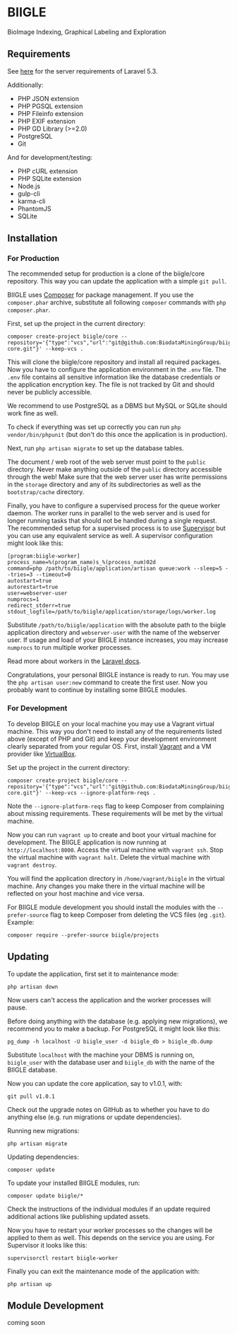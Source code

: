 # BIIGLE

BioImage Indexing, Graphical Labeling and Exploration

## Requirements

See [here](https://laravel.com/docs/5.3#installation) for the server requirements of Laravel 5.3.

Additionally:

- PHP JSON extension
- PHP PGSQL extension
- PHP Fileinfo extension
- PHP EXIF extension
- PHP GD Library (>=2.0)
- PostgreSQL
- Git

And for development/testing:

- PHP cURL extension
- PHP SQLite extension
- Node.js
- gulp-cli
- karma-cli
- PhantomJS
- SQLite


## Installation

### For Production

The recommended setup for production is a clone of the biigle/core repository. This way you can update the application with a simple `git pull`.

BIIGLE uses [Composer](https://getcomposer.org) for package management. If you use the `composer.phar` archive, substitute all following `composer` commands with `php composer.phar`.

First, set up the project in the current directory:

```
composer create-project biigle/core --repository='{"type":"vcs","url":"git@github.com:BiodataMiningGroup/biigle-core.git"}' --keep-vcs .
```

This will clone the biigle/core repository and install all required packages. Now you have to configure the application environment in the `.env` file. The `.env` file contains all sensitive information like the database credentials or the application encryption key. The file is not tracked by Git and should never be publicly accessible.

We recommend to use PostgreSQL as a DBMS but MySQL or SQLite should work fine as well.

To check if everything was set up correctly you can run `php vendor/bin/phpunit` (but don't do this once the application is in production).

Next, run `php artisan migrate` to set up the database tables.

The document / web root of the web server must point to the `public` directory. Never make anything outside of the `public` directory accessible through the web!
Make sure that the web server user has write permissions in the `storage` directory and any of its subdirectories as well as the `bootstrap/cache` directory.

Finally, you have to configure a supervised process for the queue worker daemon. The worker runs in parallel to the web server and is used for longer running tasks that should not be handled during a single request. The recommended setup for a supervised process is to use [Supervisor](http://supervisord.org/) but you can use any equivalent service as well. A supervisor configuration might look like this:

```
[program:biigle-worker]
process_name=%(program_name)s_%(process_num)02d
command=php /path/to/biigle/application/artisan queue:work --sleep=5 --tries=3 --timeout=0
autostart=true
autorestart=true
user=webserver-user
numprocs=1
redirect_stderr=true
stdout_logfile=/path/to/biigle/application/storage/logs/worker.log
```

Substitute `/path/to/biigle/application` with the absolute path to the biigle application directory and `webserver-user` with the name of the webserver user. If usage and load of your BIIGLE instance increases, you may increase `numprocs` to run multiple worker processes.

Read more about workers in the [Laravel docs](https://laravel.com/docs/5.3/queues#supervisor-configuration).

Congratulations, your personal BIIGLE instance is ready to run. You may use the `php artisan user:new` command to create the first user. Now you probably want to continue by installing some BIIGLE modules.


### For Development

To develop BIIGLE on your local machine you may use a Vagrant virtual machine. This way you don't need to install any of the requirements listed above (except of PHP and Git) and keep your development environment clearly separated from your regular OS. First, install [Vagrant](https://www.vagrantup.com/) and a VM provider like [VirtualBox](https://www.virtualbox.org/).

Set up the project in the current directory:

```
composer create-project biigle/core --repository='{"type":"vcs","url":"git@github.com:BiodataMiningGroup/biigle-core.git"}' --keep-vcs --ignore-platform-reqs .
```

Note the `--ignore-platform-reqs` flag to keep Composer from complaining about missing requirements. These requirements will be met by the virtual machine.

Now you can run `vagrant up` to create and boot your virtual machine for development. The BIIGLE application is now running at `http://localhost:8000`. Access the virtual machine with `vagrant ssh`. Stop the virtual machine with `vagrant halt`. Delete the virtual machine with `vagrant destroy`.

You will find the application directory in `/home/vagrant/biigle` in the virtual machine. Any changes you make there in the virtual machine will be reflected on your host machine and vice versa.

For BIIGLE module development you should install the modules with the `--prefer-source` flag to keep Composer from deleting the VCS files (eg `.git`). Example:

```
composer require --prefer-source biigle/projects
```

## Updating

To update the application, first set it to maintenance mode:

```
php artisan down
```

Now users can't access the application and the worker processes will pause.

Before doing anything with the database (e.g. applying new migrations), we recommend you to make a backup. For PostgreSQL it might look like this:

```
pg_dump -h localhost -U biigle_user -d biigle_db > biigle_db.dump
```

Substitute `localhost` with the machine your DBMS is running on, `biigle_user` with the database user and `biigle_db` with the name of the BIIGLE database.

Now you can update the core application, say to v1.0.1, with:

```
git pull v1.0.1
```

Check out the upgrade notes on GitHub as to whether you have to do anything else (e.g. run migrations or update dependencies).

Running new migrations:

```
php artisan migrate
```

Updating dependencies:

```
composer update
```

To update your installed BIIGLE modules, run:

```
composer update biigle/*
```
Check the instructions of the individual modules if an update required additional actions like publishing updated assets.

Now you have to restart your worker processes so the changes will be applied to them as well. This depends on the service you are using. For Supervisor it looks like this:

```
supervisorctl restart biigle-worker
```

Finally you can exit the maintenance mode of the application with:

```
php artisan up
```

## Module Development

coming soon
